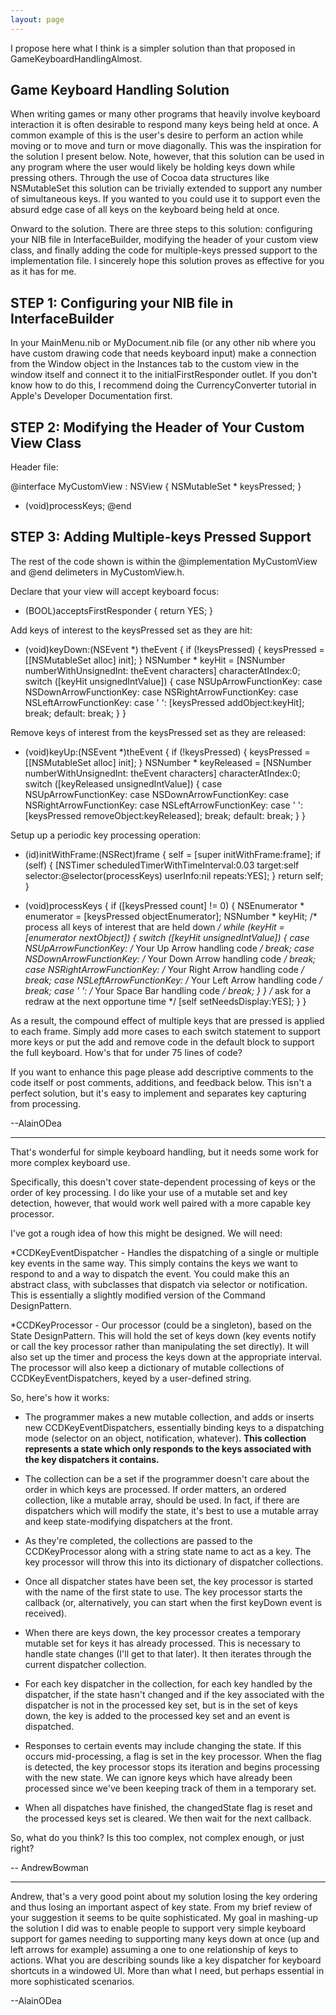 ```yaml
---
layout: page
---
```


I propose here what I think is a simpler solution than that proposed in GameKeyboardHandlingAlmost.

Game Keyboard Handling Solution
----

When writing games or many other programs that heavily involve keyboard interaction it is often desirable to respond many keys being held at once. A common example of this is the user's desire to perform an action while moving or to move and turn or move diagonally. This was the inspiration for the solution I present below. Note, however, that this solution can be used in any program where the user would likely be holding keys down while pressing others. Through the use of Cocoa data structures like NSMutableSet this solution can be trivially extended to support any number of simultaneous keys. If you wanted to you could use it to support even the absurd edge case of all keys on the keyboard being held at once.

Onward to the solution. There are three steps to this solution: configuring your NIB file in InterfaceBuilder, modifying the header of your custom view class, and finally adding the code for multiple-keys pressed support to the implementation file. I sincerely hope this solution proves as effective for you as it has for me.

STEP 1: Configuring your NIB file in InterfaceBuilder
----
In your MainMenu.nib or MyDocument.nib file (or any other nib where you have custom drawing code that needs keyboard input) make a connection from the Window object in the Instances tab to the custom view in the window itself and connect it to the     initialFirstResponder outlet. If you don't know how to do this, I recommend doing the CurrencyConverter tutorial in Apple's Developer Documentation first.

STEP 2: Modifying the Header of Your Custom View Class
----
Header file:
    
@interface MyCustomView : NSView
{
  NSMutableSet * keysPressed;
}
- (void)processKeys;
@end


STEP 3: Adding Multiple-keys Pressed Support
----
The rest of the code shown is within the @implementation M<nowiki/>yCustomView and @end delimeters in M<nowiki/>yCustomView.h.

Declare that your view will accept keyboard focus:
    
- (BOOL)acceptsFirstResponder {
  return YES;
}


Add keys of interest to the keysPressed set as they are hit:
    
- (void)keyDown:(NSEvent *) theEvent {
  if (!keysPressed) {
    keysPressed = [[NSMutableSet alloc] init];
  }
  NSNumber * keyHit = [NSNumber numberWithUnsignedInt:
    theEvent characters] characterAtIndex:0;
  switch ([keyHit unsignedIntValue]) {
    case NSUpArrowFunctionKey:
    case NSDownArrowFunctionKey:
    case NSRightArrowFunctionKey:
    case NSLeftArrowFunctionKey:
    case ' ':
      [keysPressed addObject:keyHit];
      break;
    default:
      break;
  }
}


Remove keys of interest from the keysPressed set as they are released:
    
- (void)keyUp:(NSEvent *)theEvent {
  if (!keysPressed) {
    keysPressed = [[NSMutableSet alloc] init];
  }
  NSNumber * keyReleased = [NSNumber numberWithUnsignedInt:
    theEvent characters] characterAtIndex:0;
  switch ([keyReleased unsignedIntValue]) {
    case NSUpArrowFunctionKey:
    case NSDownArrowFunctionKey:
    case NSRightArrowFunctionKey:
    case NSLeftArrowFunctionKey:
    case ' ':
      [keysPressed removeObject:keyReleased];
      break;
    default:
      break;
  }
}


Setup up a periodic key processing operation:
    
- (id)initWithFrame:(NSRect)frame {
  self = [super initWithFrame:frame];
  if (self) {
    [NSTimer scheduledTimerWithTimeInterval:0.03
                                     target:self
                                   selector:@selector(processKeys)
                                   userInfo:nil repeats:YES];
  }
  return self;
}

- (void)processKeys {
  if ([keysPressed count] != 0) {
    NSEnumerator * enumerator = [keysPressed objectEnumerator];
    NSNumber * keyHit;
    /* process all keys of interest that are held down */
    while (keyHit = [enumerator nextObject]) {
      switch ([keyHit unsignedIntValue]) {
        case NSUpArrowFunctionKey:
          /* Your Up Arrow handling code */
          break;
        case NSDownArrowFunctionKey:
          /* Your Down Arrow handling code */
          break;
        case NSRightArrowFunctionKey:
          /* Your Right Arrow handling code */
          break;
        case NSLeftArrowFunctionKey:
          /* Your Left Arrow handling code */
          break;
        case ' ':
          /* Your Space Bar handling code */
          break;
      }
    }
    /* ask for a redraw at the next opportune time */
    [self setNeedsDisplay:YES];
  }
}


As a result, the compound effect of multiple keys that are pressed is applied to each frame. Simply add more     cases to each switch statement to support more keys or put the add and remove code in the     default block to support the full keyboard.  How's that for under 75 lines of code?

If you want to enhance this page please add descriptive comments to the code itself or post comments, additions, and feedback below. This isn't a perfect solution, but it's easy to implement and separates key capturing from processing.

--AlainODea

----

That's wonderful for simple keyboard handling, but it needs some work for more complex keyboard use.

Specifically, this doesn't cover state-dependent processing of keys or the order of key processing.  I do like your use of a mutable set and key detection, however, that would work well paired with a more capable key processor.

I've got a rough idea of how this might be designed.  We will need:


*CCDKeyEventDispatcher - Handles the dispatching of a single or multiple key events in the same way.  This simply contains the keys we want to respond to and a way to dispatch the event.  You could make this an abstract class, with subclasses that dispatch via selector or notification.  This is essentially a slightly modified version of the Command DesignPattern.  

*CCDKeyProcessor - Our processor (could be a singleton), based on the State DesignPattern.  This will hold the set of keys down (key events notify or call the key processor rather than manipulating the set directly).  It will also set up the timer and process the keys down at the appropriate interval.  The processor will also keep a dictionary of mutable collections of CCDKeyEventDispatchers, keyed by a user-defined string.  



So, here's how it works:



* The programmer makes a new mutable collection, and adds or inserts new CCDKeyEventDispatchers, essentially binding keys to a dispatching mode (selector on an object, notification, whatever).  **This collection represents a state which only responds to the keys associated with the key dispatchers it contains.**

* The collection can be a set if the programmer doesn't care about the order in which keys are processed.  If order matters, an ordered collection, like a mutable array, should be used.  In fact, if there are dispatchers which will modify the state, it's best to use a mutable array and keep state-modifying dispatchers at the front.

* As they're completed, the collections are passed to the CCDKeyProcessor along with a string state name to act as a key.  The key processor will throw this into its dictionary of dispatcher collections.  

* Once all dispatcher states have been set, the key processor is started with the name of the first state to use.  The key processor starts the callback (or, alternatively, you can start when the first keyDown event is received).  

* When there are keys down, the key processor creates a temporary mutable set for keys it has already processed.  This is necessary to handle state changes (I'll get to that later).  It then iterates through the current dispatcher collection.  

* For each key dispatcher in the collection, for each key handled by the dispatcher, if the state hasn't changed and if the key associated with the dispatcher is not in the processed key set, but is in the set of keys down, the key is added to the processed key set and an event is dispatched.  

* Responses to certain events may include changing the state.  If this occurs mid-processing, a flag is set in the key processor.  When the flag is detected, the key processor stops its iteration and begins processing with the new state.  We can ignore keys which have already been processed since we've been keeping track of them in a temporary set.

* When all dispatches have finished, the changedState flag is reset and the processed keys set is cleared.  We then wait for the next callback.



So, what do you think?  Is this too complex, not complex enough, or just right?

-- AndrewBowman

----

Andrew, that's a very good point about my solution losing the key ordering and thus losing an important aspect of key state. From my brief review of your suggestion it seems to be quite sophisticated. My goal in mashing-up the solution I did was to enable people to support very simple keyboard support for games needing to supporting many keys down at once (up and left arrows for example) assuming a one to one relationship of keys to actions. What you are describing sounds like a key dispatcher for keyboard shortcuts in a windowed UI. More than what I need, but perhaps essential in more sophisticated scenarios.

--AlainODea
